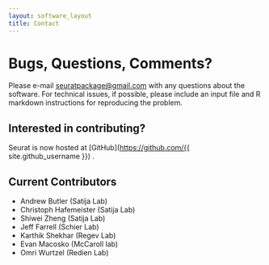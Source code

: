```yaml
---
layout: software_layout
title: Contact
---
```


# Bugs, Questions, Comments?

Please e-mail [seuratpackage@gmail.com](seuratpackage@gmail.com) with any questions about the software. For technical issues, if possible, please include an input file and R markdown instructions for reproducing the problem.

## Interested in contributing?

Seurat is now hosted at [GitHub](https://github.com/{{ site.github_username }}) .

## Current Contributors
* Andrew Butler (Satija Lab)
* Christoph Hafemeister (Satija Lab)
* Shiwei Zheng (Satija Lab)
* Jeff Farrell (Schier Lab)
* Karthik Shekhar (Regev Lab)
* Evan Macosko (McCaroll lab)
* Omri Wurtzel (Redien Lab)

